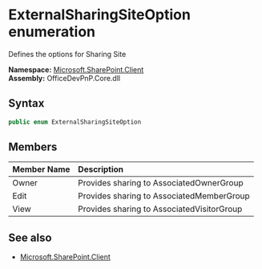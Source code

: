 # ExternalSharingSiteOption  enumeration
Defines the options for Sharing Site  

**Namespace:** [Microsoft.SharePoint.Client](Microsoft.SharePoint.Client.md)  
**Assembly:** OfficeDevPnP.Core.dll  
## Syntax
```C#
public enum ExternalSharingSiteOption
```
## Members
|**Member Name**|**Description**|
|:-----|:-----|
| Owner | Provides sharing to AssociatedOwnerGroup
| Edit | Provides sharing to AssociatedMemberGroup
| View | Provides sharing to AssociatedVisitorGroup

## See also
- [Microsoft.SharePoint.Client](Microsoft.SharePoint.Client.md)
